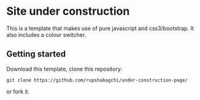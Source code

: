 # Site under construction

This is a template that makes use of pure javascript and css3/bootstrap. It also includes a colour switcher.

## Getting started


Download this template, clone this repository:

`git clone https://github.com/rupshabagchi/under-construction-page/`

or fork it.




